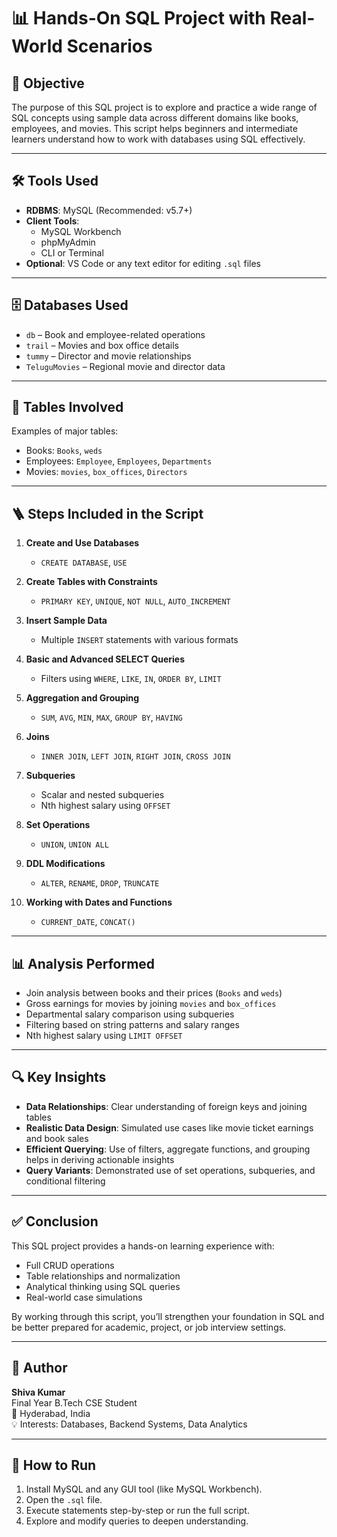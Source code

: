 # 📊 Hands-On SQL Project with Real-World Scenarios

## 🎯 Objective

The purpose of this SQL project is to explore and practice a wide range of SQL concepts using sample data across different domains like books, employees, and movies. This script helps beginners and intermediate learners understand how to work with databases using SQL effectively.

---

## 🛠️ Tools Used

- **RDBMS**: MySQL (Recommended: v5.7+)
- **Client Tools**: 
  - MySQL Workbench
  - phpMyAdmin
  - CLI or Terminal
- **Optional**: VS Code or any text editor for editing `.sql` files

---

## 🗄️ Databases Used

- `db` – Book and employee-related operations  
- `trail` – Movies and box office details  
- `tummy` – Director and movie relationships  
- `TeluguMovies` – Regional movie and director data

---

## 📁 Tables Involved

Examples of major tables:
- Books: `Books`, `weds`
- Employees: `Employee`, `Employees`, `Departments`
- Movies: `movies`, `box_offices`, `Directors`

---

## 🪜 Steps Included in the Script

1. **Create and Use Databases**
   - `CREATE DATABASE`, `USE`

2. **Create Tables with Constraints**
   - `PRIMARY KEY`, `UNIQUE`, `NOT NULL`, `AUTO_INCREMENT`

3. **Insert Sample Data**
   - Multiple `INSERT` statements with various formats

4. **Basic and Advanced SELECT Queries**
   - Filters using `WHERE`, `LIKE`, `IN`, `ORDER BY`, `LIMIT`

5. **Aggregation and Grouping**
   - `SUM`, `AVG`, `MIN`, `MAX`, `GROUP BY`, `HAVING`

6. **Joins**
   - `INNER JOIN`, `LEFT JOIN`, `RIGHT JOIN`, `CROSS JOIN`

7. **Subqueries**
   - Scalar and nested subqueries
   - Nth highest salary using `OFFSET`

8. **Set Operations**
   - `UNION`, `UNION ALL`

9. **DDL Modifications**
   - `ALTER`, `RENAME`, `DROP`, `TRUNCATE`

10. **Working with Dates and Functions**
    - `CURRENT_DATE`, `CONCAT()`

---

## 📊 Analysis Performed

- Join analysis between books and their prices (`Books` and `weds`)
- Gross earnings for movies by joining `movies` and `box_offices`
- Departmental salary comparison using subqueries
- Filtering based on string patterns and salary ranges
- Nth highest salary using `LIMIT OFFSET`

---

## 🔍 Key Insights

- **Data Relationships**: Clear understanding of foreign keys and joining tables
- **Realistic Data Design**: Simulated use cases like movie ticket earnings and book sales
- **Efficient Querying**: Use of filters, aggregate functions, and grouping helps in deriving actionable insights
- **Query Variants**: Demonstrated use of set operations, subqueries, and conditional filtering

---

## ✅ Conclusion

This SQL project provides a hands-on learning experience with:

- Full CRUD operations
- Table relationships and normalization
- Analytical thinking using SQL queries
- Real-world case simulations

By working through this script, you’ll strengthen your foundation in SQL and be better prepared for academic, project, or job interview settings.

---

## 👤 Author

**Shiva Kumar**  
Final Year B.Tech CSE Student  
📍 Hyderabad, India  
💡 Interests: Databases, Backend Systems, Data Analytics

---

## 🚀 How to Run

1. Install MySQL and any GUI tool (like MySQL Workbench).
2. Open the `.sql` file.
3. Execute statements step-by-step or run the full script.
4. Explore and modify queries to deepen understanding.
